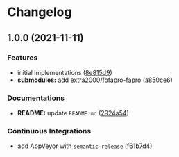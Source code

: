 # Changelog

## 1.0.0 (2021-11-11)


### Features

* initial implementations ([8e815d9](https://github.com/extra2000/fofapro-fapro-podman/commit/8e815d91dc7fe7402c4bf778d138d1247271146f))
* **submodules:** add [extra2000/fofapro-fapro](https://github.com/extra2000/fofapro-fapro) ([a850ce6](https://github.com/extra2000/fofapro-fapro-podman/commit/a850ce68f12e320126b882db7ca166144d22c7d7))


### Documentations

* **README:** update `README.md` ([2924a54](https://github.com/extra2000/fofapro-fapro-podman/commit/2924a54b7065a2e45c4dd9768df83fc1e5f953b8))


### Continuous Integrations

* add AppVeyor with `semantic-release` ([f61b7d4](https://github.com/extra2000/fofapro-fapro-podman/commit/f61b7d4cfb023e29f67254ef297a1f4224b0db58))
